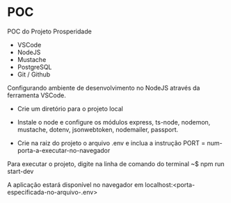 # POC
POC do Projeto Prosperidade

- VSCode
- NodeJS
- Mustache
- PostgreSQL
- Git / Github

Configurando ambiente de desenvolvimento no NodeJS através da ferramenta VSCode.

- Crie um diretório para o projeto local

- Instale o node e configure os módulos express, ts-node, nodemon, mustache, dotenv, jsonwebtoken, nodemailer, passport.

- Crie na raiz do projeto o arquivo .env e inclua a instrução PORT = num-porta-a-executar-no-navegador

Para executar o projeto, digite na linha de comando do terminal ~$ npm run start-dev

A aplicação estará disponível no navegador em localhost:<porta-especificada-no-arquivo-.env>
  

